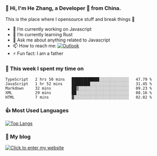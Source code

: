 ### 👋 Hi, I'm He Zhang, a Developer 🚀 from China.

This is the place where I opensource stuff and break things :rofl:

- 🔭  I’m currently working on Javascript
- 🌱  I’m currently learning Rust
- 💬  Ask me about anything related to Javascript
- 📫  How to reach me: [![Outlook](https://img.shields.io/badge/-Outlook-0078D4?style=flat&logo=Microsoft-Outlook&logoColor=white)](mailto:zhanghecool@outlook.com)
- ⚡  Fun fact: I am a father

### 💪 This week I spent my time on 
<!--START_SECTION:waka-->
```text
TypeScript   2 hrs 50 mins   ████████████░░░░░░░░░░░░░   47.79 % 
JavaScript   1 hr 52 mins    ████████░░░░░░░░░░░░░░░░░   31.45 % 
Markdown     32 mins         ██▒░░░░░░░░░░░░░░░░░░░░░░   09.23 % 
XML          29 mins         ██░░░░░░░░░░░░░░░░░░░░░░░   08.16 % 
HTML         7 mins          ▓░░░░░░░░░░░░░░░░░░░░░░░░   02.02 % 
```
<!--END_SECTION:waka-->

### 👍 Most Used Languages
[![Top Langs](https://github-readme-stats.vercel.app/api/top-langs/?username=zhanghecool&layout=compact)](https://zhanghe.cool)

### 🌈 My blog 
[![Click to enter my website](https://cdn.jsdelivr.net/gh/zhanghecool/assets/images/gif/zhanghecools.gif)](https://zhanghe.cool)
